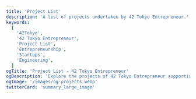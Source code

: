 ```yaml
---
title: 'Project List'
description: 'A list of projects undertaken by 42 Tokyo Entrepreneur.'
keywords:
  [
    '42Tokyo',
    '42 Tokyo Entrepreneur',
    'Project List',
    'Entrepreneurship',
    'Startups',
    'Engineering',
  ]
ogTitle: 'Project List - 42 Tokyo Entrepreneur'
ogDescription: 'Explore the projects of 42 Tokyo Entrepreneur supporting startups.'
ogImage: '/images/og-projects.webp'
twitterCard: 'summary_large_image'
---
```

